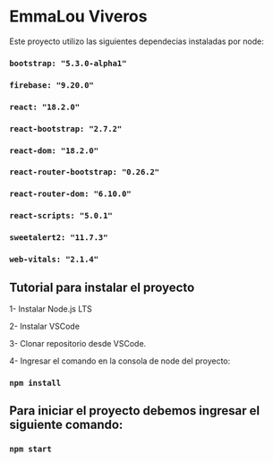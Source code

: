 # EmmaLou Viveros

Este proyecto utilizo las siguientes dependecias instaladas por node:

   ### `bootstrap: "5.3.0-alpha1"`
   ### `firebase: "9.20.0"`
   ### `react: "18.2.0"`
   ### `react-bootstrap: "2.7.2"`
   ### `react-dom: "18.2.0"`
   ### `react-router-bootstrap: "0.26.2"`
   ### `react-router-dom: "6.10.0"`
   ### `react-scripts: "5.0.1"`
   ### `sweetalert2: "11.7.3"`
   ### `web-vitals: "2.1.4"`

## Tutorial para instalar el proyecto

1- Instalar Node.js LTS

2- Instalar VSCode

3- Clonar repositorio desde VSCode.

4- Ingresar el comando en la consola de node del proyecto:

   ### `npm install`

## Para iniciar el proyecto debemos ingresar el siguiente comando:

   ### `npm start`